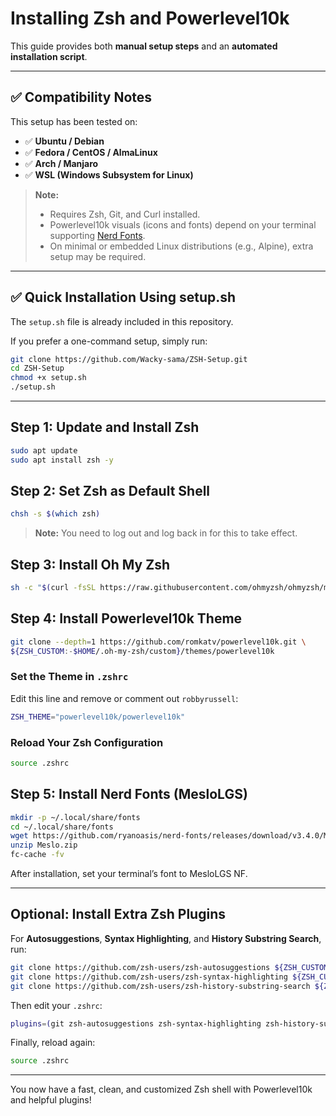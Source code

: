# Installing Zsh and Powerlevel10k

This guide provides both **manual setup steps** and an **automated installation script**.

---

## ✅ Compatibility Notes

This setup has been tested on:

- ✅ **Ubuntu / Debian**
- ✅ **Fedora / CentOS / AlmaLinux**
- ✅ **Arch / Manjaro**
- ✅ **WSL (Windows Subsystem for Linux)**

> **Note:**  
> - Requires Zsh, Git, and Curl installed.  
> - Powerlevel10k visuals (icons and fonts) depend on your terminal supporting [Nerd Fonts](https://github.com/romkatv/powerlevel10k#manual-font-installation).  
> - On minimal or embedded Linux distributions (e.g., Alpine), extra setup may be required.

---

## ✅ Quick Installation Using setup.sh

The `setup.sh` file is already included in this repository.

If you prefer a one-command setup, simply run:

```bash
git clone https://github.com/Wacky-sama/ZSH-Setup.git
cd ZSH-Setup
chmod +x setup.sh
./setup.sh
```

---

## Step 1: Update and Install Zsh

```bash
sudo apt update
sudo apt install zsh -y
```

## Step 2: Set Zsh as Default Shell

```bash
chsh -s $(which zsh)
```

> **Note:** You need to log out and log back in for this to take effect.

## Step 3: Install Oh My Zsh

```bash
sh -c "$(curl -fsSL https://raw.githubusercontent.com/ohmyzsh/ohmyzsh/master/tools/install.sh)"
```

## Step 4: Install Powerlevel10k Theme

```bash
git clone --depth=1 https://github.com/romkatv/powerlevel10k.git \
${ZSH_CUSTOM:-$HOME/.oh-my-zsh/custom}/themes/powerlevel10k
```

### Set the Theme in `.zshrc`

Edit this line and remove or comment out `robbyrussell`:

```bash
ZSH_THEME="powerlevel10k/powerlevel10k"
```

### Reload Your Zsh Configuration

```bash
source .zshrc
```

## Step 5: Install Nerd Fonts (MesloLGS)
```bash
mkdir -p ~/.local/share/fonts
cd ~/.local/share/fonts
wget https://github.com/ryanoasis/nerd-fonts/releases/download/v3.4.0/Meslo.zip
unzip Meslo.zip
fc-cache -fv
```
After installation, set your terminal’s font to MesloLGS NF.

---

## Optional: Install Extra Zsh Plugins

For **Autosuggestions**, **Syntax Highlighting**, and **History Substring Search**, run:

```bash
git clone https://github.com/zsh-users/zsh-autosuggestions ${ZSH_CUSTOM:-~/.oh-my-zsh/custom}/plugins/zsh-autosuggestions
git clone https://github.com/zsh-users/zsh-syntax-highlighting ${ZSH_CUSTOM:-~/.oh-my-zsh/custom}/plugins/zsh-syntax-highlighting
git clone https://github.com/zsh-users/zsh-history-substring-search ${ZSH_CUSTOM:-~/.oh-my-zsh/custom}/plugins/zsh-history-substring-search
```

Then edit your `.zshrc`:

```bash
plugins=(git zsh-autosuggestions zsh-syntax-highlighting zsh-history-substring-search)
```

Finally, reload again:

```bash
source .zshrc
```

---

You now have a fast, clean, and customized Zsh shell with Powerlevel10k and helpful plugins!